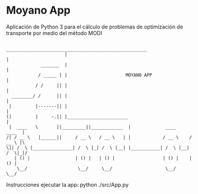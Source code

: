 # Moyano App
Aplicación de Python 3 para el cálculo de problemas de optimización de transporte por medio del mètodo MODI
```
                       _____________________________________________________
                      |                                                     |
             _______  |                                                     |
            / _____ | |                      MOYANO APP                     |
           / /     || |                                                     |
  ________/ /      || |                                                     |
 |         |-------|| |                                                     |
(|         |     -.|| |_______________________                              |
 |  ____   \       ||_________||____________  |             ____      ____  |
/| / __ \   |______||     / __ \   / __ \   | |            / __ \    / __ \ |\
\|| /  \ |_______________| /  \ |_| /  \ |__| |___________| /  \ |__| /  \|_|/
   | () |                 | () |   | () |                  | () |    | () |
    \__/                   \__/     \__/                    \__/      \__/

```

Instrucciones ejecutar la app:
python ./src/App.py